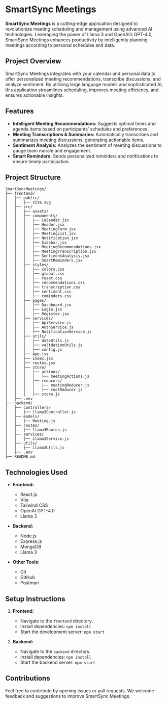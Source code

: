 # **SmartSync Meetings**

**SmartSync Meetings** is a cutting-edge application designed to revolutionize meeting scheduling and management using advanced AI technologies. Leveraging the power of Llama 3 and OpenAI’s GPT-4.0, SmartSync Meetings enhances productivity by intelligently planning meetings according to personal schedules and data.

## **Project Overview**

SmartSync Meetings integrates with your calendar and personal data to offer personalized meeting recommendations, transcribe discussions, and analyze sentiment. By utilizing large language models and sophisticated AI, this application streamlines scheduling, improves meeting efficiency, and ensures actionable insights.

## **Features**

- **Intelligent Meeting Recommendations:** Suggests optimal times and agenda items based on participants’ schedules and preferences.
- **Meeting Transcriptions & Summaries:** Automatically transcribes and summarizes meeting discussions, generating actionable items.
- **Sentiment Analysis:** Analyzes the sentiment of meeting discussions to gauge team morale and engagement.
- **Smart Reminders:** Sends personalized reminders and notifications to ensure timely participation.

## **Project Structure**

```
SmartSyncMeetings/
├── frontend/
│   ├── public/
│   │   ├── vite.svg
│   ├── src/
│   │   ├── assets/
│   │   ├── components/
│   │   │   ├── Calendar.jsx
│   │   │   ├── Header.jsx
│   │   │   ├── MeetingForm.jsx
│   │   │   ├── MeetingList.jsx
│   │   │   ├── Notification.jsx
│   │   │   ├── Sidebar.jsx
│   │   │   ├── MeetingRecommendations.jsx
│   │   │   ├── MeetingTranscription.jsx
│   │   │   ├── SentimentAnalysis.jsx
│   │   │   ├── SmartReminders.jsx
│   │   ├── styles/
│   │   │   ├── colors.css
│   │   │   ├── global.css
│   │   │   ├── reset.css
│   │   │   ├── recommendations.css
│   │   │   ├── transcription.css
│   │   │   ├── sentiment.css
│   │   │   ├── reminders.css
│   │   ├── pages/
│   │   │   ├── Dashboard.jsx
│   │   │   ├── Login.jsx
│   │   │   ├── Register.jsx
│   │   ├── services/
│   │   │   ├── ApiService.js
│   │   │   ├── AuthService.js
│   │   │   ├── NotificationService.js
│   │   ├── utils/
│   │   │   ├── dateUtils.js
│   │   │   ├── validationUtils.js
│   │   │   ├── config.js
│   │   ├── App.jsx
│   │   ├── index.jsx
│   │   ├── routes.jsx
│   │   ├── store/
│   │   │   ├── actions/
│   │   │   │   ├── meetingActions.js
│   │   │   ├── reducers/
│   │   │   │   ├── meetingReducer.js
│   │   │   │   ├── rootReducer.js
│   │   │   ├── store.js
│   ├── .env
├── backend/
│   ├── controllers/
│   │   ├── llama3Controller.js
│   ├── models/
│   │   ├── Meeting.js
│   ├── routes/
│   │   ├── llama3Routes.js
│   ├── services/
│   │   ├── Llama3Service.js
│   ├── utils/
│   │   ├── Llama3Utils.js
│   ├── .env
├── README.md
```

## **Technologies Used**

- **Frontend:**
  - React.js
  - Vite
  - Tailwind CSS
  - OpenAI GPT-4.0
  - Llama 3

- **Backend:**
  - Node.js
  - Express.js
  - MongoDB
  - Llama 3

- **Other Tools:**
  - Git
  - GitHub
  - Postman

## **Setup Instructions**

1. **Frontend:**
   - Navigate to the `frontend` directory.
   - Install dependencies: `npm install`
   - Start the development server: `npm start`

2. **Backend:**
   - Navigate to the `backend` directory.
   - Install dependencies: `npm install`
   - Start the backend server: `npm start`

## **Contributions**

Feel free to contribute by opening issues or pull requests. We welcome feedback and suggestions to improve SmartSync Meetings.

